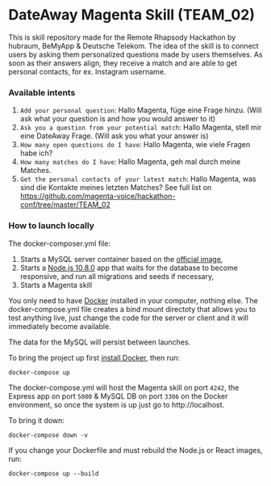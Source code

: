 # DateAway Magenta Skill (TEAM_02)

This is skill repository made for the Remote Rhapsody Hackathon by hubraum, BeMyApp & Deutsche Telekom. The idea of the skill is to connect users by asking them personalized questions made by users themselves. As soon as their answers align, they receive a match and are able to get personal contacts, for ex. Instagram username.

### Available intents
1. `Add your personal question`: Hallo Magenta, füge eine Frage hinzu. (Will ask what your question is and how you would answer to it)
2. `Ask you a question from your potential match`: Hallo Magenta, stell mir eine DateAway Frage. (Will ask you what your answer is)
3. `How many open questions do I have`: Hallo Magenta, wie viele Fragen habe ich?
4. `How many matches do I have`: Hallo Magenta, geh mal durch meine Matches.
5. `Get the personal contacts of your latest match`: Hallo Magenta, was sind die Kontakte meines letzten Matches?
See full list on https://github.com/magenta-voice/hackathon-conf/tree/master/TEAM_02

### How to launch locally
The docker-composer.yml file:
1. Starts a MySQL server container based on the [official image](https://hub.docker.com/_/mysql/),
2. Starts a [Node.js 10.8.0](https://hub.docker.com/_/node/) app that waits for the database to become responsive, and run all migrations and seeds if necessary,
3. Starts a Magenta skill

You only need to have [Docker](https://www.docker.com/) installed in your computer, nothing else.
The docker-compose.yml file creates a bind mount directoty that allows you to test anything live, just change the code for the server or client and it will immediately become available.

The data for the MySQL will persist between launches.

To bring the project up first [install Docker](https://www.docker.com/), then run:

```
docker-compose up
```

The docker-compose.yml will host the Magenta skill on port `4242`, the Express app on port `5000` & MySQL DB on port `3306` on the Docker environment, so once the system is up just go to http://localhost.

To bring it down:

```
docker-compose down -v
```

If you change your Dockerfile and must rebuild the Node.js or React images, run:

```
docker-compose up --build
```

